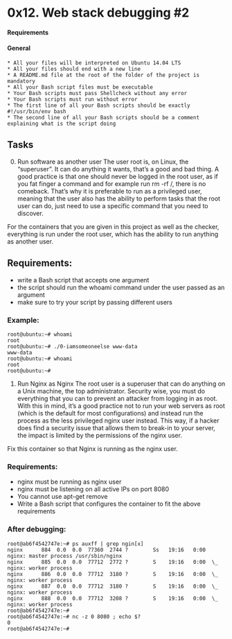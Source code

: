 # 0x12. Web stack debugging #2


#### Requirements
#### General

    * All your files will be interpreted on Ubuntu 14.04 LTS
    * All your files should end with a new line
    * A README.md file at the root of the folder of the project is mandatory
    * All your Bash script files must be executable
    * Your Bash scripts must pass Shellcheck without any error
    * Your Bash scripts must run without error
    * The first line of all your Bash scripts should be exactly #!/usr/bin/env bash
    * The second line of all your Bash scripts should be a comment explaining what is the script doing

## Tasks
0. Run software as another user 
The user root is, on Linux, the “superuser”. It can do anything it wants, that’s a good and bad thing. A good practice is that one should never be logged in the root user, as if you fat finger a command and for example run rm -rf /, there is no comeback. That’s why it is preferable to run as a privileged user, meaning that the user also has the ability to perform tasks that the root user can do, just need to use a specific command that you need to discover.

For the containers that you are given in this project as well as the checker, everything is run under the root user, which has the ability to run anything as another user.

## Requirements:

   * write a Bash script that accepts one argument
   * the script should run the whoami command under the user passed as an argument
   * make sure to try your script by passing different users

### Example:
```
root@ubuntu:~# whoami
root
root@ubuntu:~# ./0-iamsomeoneelse www-data
www-data
root@ubuntu:~# whoami
root
root@ubuntu:~#
```

 1. Run Nginx as Nginx 
The root user is a superuser that can do anything on a Unix machine, the top administrator. Security wise, you must do everything that you can to prevent an attacker from logging in as root. With this in mind, it’s a good practice not to run your web servers as root (which is the default for most configurations) and instead run the process as the less privileged nginx user instead. This way, if a hacker does find a security issue that allows them to break-in to your server, the impact is limited by the permissions of the nginx user.

Fix this container so that Nginx is running as the nginx user.

### Requirements:

   * nginx must be running as nginx user
   * nginx must be listening on all active IPs on port 8080
   * You cannot use apt-get remove
   * Write a Bash script that configures the container to fit the above requirements

### After debugging:
```
root@ab6f4542747e:~# ps auxff | grep ngin[x]
nginx      884  0.0  0.0  77360  2744 ?        Ss   19:16   0:00 nginx: master process /usr/sbin/nginx
nginx      885  0.0  0.0  77712  2772 ?        S    19:16   0:00  \_ nginx: worker process
nginx      886  0.0  0.0  77712  3180 ?        S    19:16   0:00  \_ nginx: worker process
nginx      887  0.0  0.0  77712  3180 ?        S    19:16   0:00  \_ nginx: worker process
nginx      888  0.0  0.0  77712  3208 ?        S    19:16   0:00  \_ nginx: worker process
root@ab6f4542747e:~#
root@ab6f4542747e:~# nc -z 0 8080 ; echo $?
0
root@ab6f4542747e:~#
```
